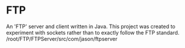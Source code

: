# FTP
An 'FTP' server and client written in Java. This project was created to experiment with sockets rather than to exactly follow the FTP standard.
/root/FTP/FTPServer/src/com/jason/ftpserver
